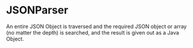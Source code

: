 # JSONParser
An entire JSON Object is traversed and the required JSON object or array (no matter the depth) is searched, and the result is given out as a Java Object.

